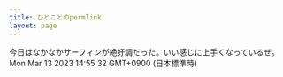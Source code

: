 ```yaml
---
title: ひとことのpermlink
layout: page
---
```

<div class="box" dt="1678686932852">
  今日はなかなかサーフィンが絶好調だった。いい感じに上手くなっているぜ。
  <div class="content is-small">Mon Mar 13 2023 14:55:32 GMT+0900 (日本標準時)</div>
</div>